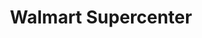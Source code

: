 ---
title: "Walmart Supercenter"
url: /houston/walmart-supercenter-north-freeway-2/
shop: Supermarkt
---